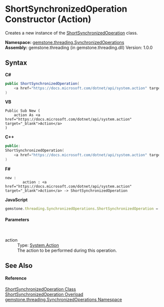 # ShortSynchronizedOperation Constructor (Action)
 

Creates a new instance of the <a href="ea118db1-3ade-9151-b6a8-3a072dff6501">ShortSynchronizedOperation</a> class.

**Namespace:**&nbsp;<a href="1f40f322-ebc7-b97d-11c0-ccf540bd3b46">gemstone.threading.SynchronizedOperations</a><br />**Assembly:**&nbsp;gemstone.threading (in gemstone.threading.dll) Version: 1.0.0

## Syntax

**C#**<br />
``` C#
public ShortSynchronizedOperation(
	<a href="https://docs.microsoft.com/dotnet/api/system.action" target="_blank">Action</a> action
)
```

**VB**<br />
``` VB
Public Sub New ( 
	action As <a href="https://docs.microsoft.com/dotnet/api/system.action" target="_blank">Action</a>
)
```

**C++**<br />
``` C++
public:
ShortSynchronizedOperation(
	<a href="https://docs.microsoft.com/dotnet/api/system.action" target="_blank">Action</a>^ action
)
```

**F#**<br />
``` F#
new : 
        action : <a href="https://docs.microsoft.com/dotnet/api/system.action" target="_blank">Action</a> -> ShortSynchronizedOperation
```

**JavaScript**<br />
``` JavaScript
gemstone.threading.SynchronizedOperations.ShortSynchronizedOperation = function(action);
```


#### Parameters
&nbsp;<dl><dt>action</dt><dd>Type: <a href="https://docs.microsoft.com/dotnet/api/system.action" target="_blank">System.Action</a><br />The action to be performed during this operation.</dd></dl>

## See Also


#### Reference
<a href="ea118db1-3ade-9151-b6a8-3a072dff6501">ShortSynchronizedOperation Class</a><br /><a href="d7a2fe3f-04b1-cd16-0551-b0c593349605">ShortSynchronizedOperation Overload</a><br /><a href="1f40f322-ebc7-b97d-11c0-ccf540bd3b46">gemstone.threading.SynchronizedOperations Namespace</a><br />
